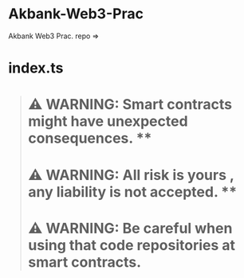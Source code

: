 # Akbank-Web3-Prac
Akbank Web3 Prac. repo =>
# index.ts


> # ⚠ WARNING: **Smart contracts might have unexpected consequences.** ** 
> # ⚠ WARNING:  **All risk is yours , any liability is not accepted.** **
> # ⚠ WARNING: **Be careful when using  that code repositories at smart contracts.**
